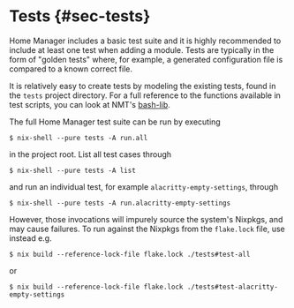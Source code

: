 # Tests {#sec-tests}

Home Manager includes a basic test suite and it is highly recommended to
include at least one test when adding a module. Tests are typically in
the form of \"golden tests\" where, for example, a generated
configuration file is compared to a known correct file.

It is relatively easy to create tests by modeling the existing tests,
found in the `tests` project directory. For a full reference to the
functions available in test scripts, you can look at NMT's
[bash-lib](https://git.sr.ht/~rycee/nmt/tree/master/item/bash-lib).

The full Home Manager test suite can be run by executing

``` shell
$ nix-shell --pure tests -A run.all
```

in the project root. List all test cases through

``` shell
$ nix-shell --pure tests -A list
```

and run an individual test, for example `alacritty-empty-settings`,
through

``` shell
$ nix-shell --pure tests -A run.alacritty-empty-settings
```

However, those invocations will impurely source the system's Nixpkgs,
and may cause failures. To run against the Nixpkgs from the `flake.lock` file,
use instead e.g.

``` shell
$ nix build --reference-lock-file flake.lock ./tests#test-all
```

or

``` shell
$ nix build --reference-lock-file flake.lock ./tests#test-alacritty-empty-settings
```
